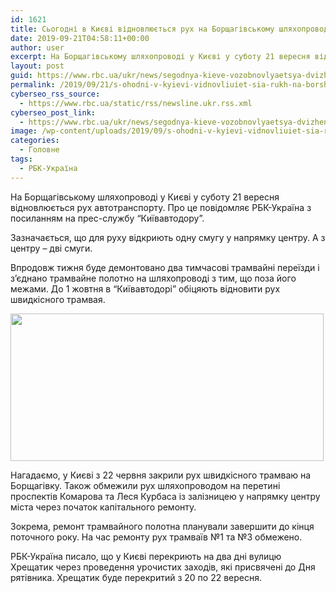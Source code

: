 ```yaml
---
id: 1621
title: Сьогодні в Києві відновлюється рух на Борщагівському шляхопроводі
date: 2019-09-21T04:58:11+00:00
author: user
excerpt: На Борщагівському шляхопроводі у Києві у суботу 21 вересня відновлюється рух автотранспорту. Про це повідомляє РБК-Україна з посиланням на прес-службу "Київавтодору"....
layout: post
guid: https://www.rbc.ua/ukr/news/segodnya-kieve-vozobnovlyaetsya-dvizhenie-1569040409.html
permalink: /2019/09/21/s-ohodni-v-kyievi-vidnovliuiet-sia-rukh-na-borshchahivs-komu-shliakhoprovodi/
cyberseo_rss_source:
  - https://www.rbc.ua/static/rss/newsline.ukr.rss.xml
cyberseo_post_link:
  - https://www.rbc.ua/ukr/news/segodnya-kieve-vozobnovlyaetsya-dvizhenie-1569040409.html
image: /wp-content/uploads/2019/09/s-ohodni-v-kyievi-vidnovliuiet-sia-rukh-na-borshchahivs-komu-shliakhoprovodi.jpg
categories:
  - Головне
tags:
  - РБК-Україна
---
```

На Борщагівському шляхопроводі у Києві у суботу 21 вересня відновлюється рух автотранспорту. Про це повідомляє РБК-Україна з посиланням на прес-службу &#8220;Київавтодору&#8221;.

Зазначається, що для руху відкриють одну смугу у напрямку центру. А з центру &#8211; дві смуги. 

Впродовж тижня буде демонтовано два тимчасові трамвайні переїзди і з’єднано трамвайне полотно на шляхопроводі з тим, що поза його межами. До 1 жовтня в &#8220;Київавтодорі&#8221; обіцяють відновити рух швидкісного трамвая.

<img alt="" height="236" src="/static/ckef/img/____5__2_650x410_3.jpg" width="501" /> 

Нагадаємо, у Києві з 22 червня закрили рух швидкісного трамваю на Борщагівку. Також обмежили рух шляхопроводом на перетині проспектів Комарова та Леся Курбаса із залізницею у напрямку центру міста через початок капітального ремонту. 

Зокрема, ремонт трамвайного полотна планували завершити до кінця поточного року. На час ремонту рух трамваїв №1 та №3 обмежено.

РБК-Україна писало, що у Києві перекриють на два дні вулицю Хрещатик через проведення урочистих заходів, які присвячені до Дня рятівника. Хрещатик буде перекритий з 20 по 22 вересня.